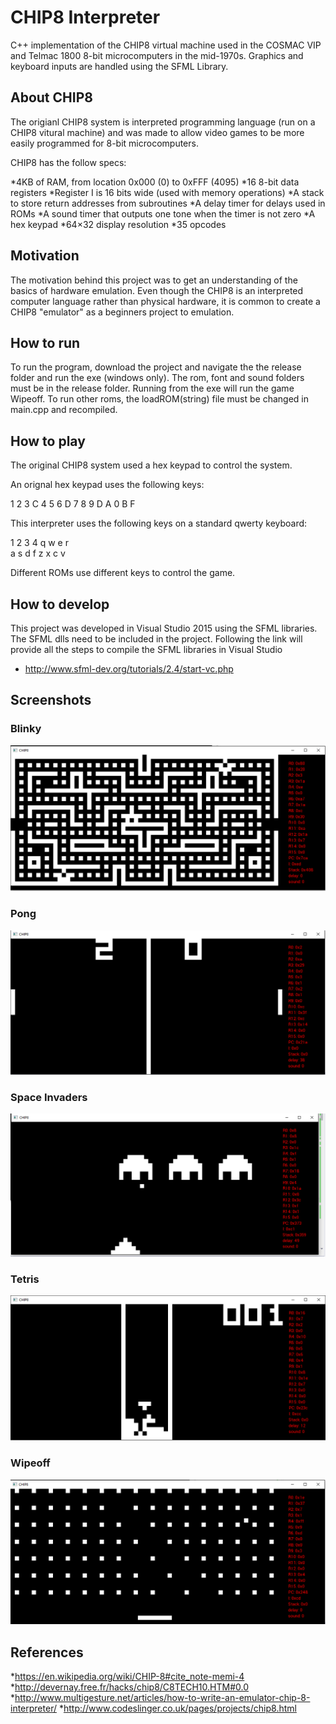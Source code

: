 # CHIP8 Interpreter
C++ implementation of the CHIP8 virtual machine used in the COSMAC VIP and Telmac 1800 8-bit microcomputers in the mid-1970s. Graphics and keyboard inputs are handled using the SFML Library.


## About CHIP8
The origianl CHIP8 system is interpreted programming language (run on a CHIP8 vitural machine) and was made to allow video games to be more easily programmed for 8-bit microcomputers.

CHIP8 has the follow specs:

*4KB of RAM, from location 0x000 (0) to 0xFFF (4095)
*16 8-bit data registers
*Register I is 16 bits wide (used with memory operations)
*A stack to store return addresses from subroutines
*A delay timer for delays used in ROMs
*A sound timer that outputs one tone when the timer is not zero 
*A hex keypad
*64×32 display resolution 
*35 opcodes

## Motivation
The motivation behind this project was to get an understanding of the basics of hardware emulation. Even though the CHIP8 is an interpreted computer language rather than physical hardware, it is common to create a CHIP8 "emulator" as a beginners project to emulation.

## How to run
To run the program, download the project and navigate the the release folder and run the exe (windows only). The rom, font and sound folders must be in the release folder. Running from the exe will run the game Wipeoff. To run other roms, the loadROM(string) file must be changed in main.cpp and recompiled. 

## How to play
The original CHIP8 system used a hex keypad to control the system. 

An orignal hex keypad uses the following keys:

1 2 3 C
4 5 6 D
7 8 9 D
A 0 B F

This interpreter uses the following keys on a standard qwerty keyboard:

 1 2 3 4
 q w e r           
 a s d f 
 z x c v
 
 Different ROMs use different keys to control the game. 
 
## How to develop
This project was developed in Visual Studio 2015 using the SFML libraries. The SFML dlls need to be included in the project. Following the link will provide all the steps to compile the SFML libraries in Visual Studio
 - http://www.sfml-dev.org/tutorials/2.4/start-vc.php
 
## Screenshots
### Blinky
![Blinky](https://github.com/bryonkucharski/CHIP8Interpreter/blob/master/CHIP8/pictures/Blinky.PNG)

### Pong 
![Pong](https://github.com/bryonkucharski/CHIP8Interpreter/blob/master/CHIP8/pictures/Pong.PNG)

### Space Invaders
![Space Invaders](https://github.com/bryonkucharski/CHIP8Interpreter/blob/master/CHIP8/pictures/Space%20Invaders.PNG)

### Tetris
![Tetris](https://github.com/bryonkucharski/CHIP8Interpreter/blob/master/CHIP8/pictures/Tetris.PNG)

### Wipeoff
![Wipeoff](https://github.com/bryonkucharski/CHIP8Interpreter/blob/master/CHIP8/pictures/WIPEOFF.PNG)

## References

*https://en.wikipedia.org/wiki/CHIP-8#cite_note-memi-4
*http://devernay.free.fr/hacks/chip8/C8TECH10.HTM#0.0
*http://www.multigesture.net/articles/how-to-write-an-emulator-chip-8-interpreter/
*http://www.codeslinger.co.uk/pages/projects/chip8.html

